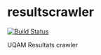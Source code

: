resultscrawler
==============

[![Build Status](https://travis-ci.org/janicduplessis/resultscrawler.svg)](https://travis-ci.org/janicduplessis/resultscrawler)

UQAM Resultats crawler
